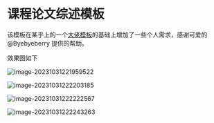 # 课程论文综述模板

该模板在某乎上的一个[大佬模板](https://zhuanlan.zhihu.com/p/496462136)的基础上增加了一些个人需求，感谢可爱的@Byebyeberry 提供的帮助。

效果图如下

![image-20231031221959522](https://github.com/maihm6/Lecture-article-template/blob/main/%E6%95%88%E6%9E%9C%E5%9B%BE/image-20231031221959522.png)

![image-20231031222203185](https://github.com/maihm6/Lecture-article-template/blob/main/%E6%95%88%E6%9E%9C%E5%9B%BE/image-20231031222203185.png)

![image-20231031222222567](https://github.com/maihm6/Lecture-article-template/blob/main/%E6%95%88%E6%9E%9C%E5%9B%BE/image-20231031222222567.png)

![image-20231031222243263](https://github.com/maihm6/Lecture-article-template/blob/main/%E6%95%88%E6%9E%9C%E5%9B%BE/image-20231031222243263.png)
